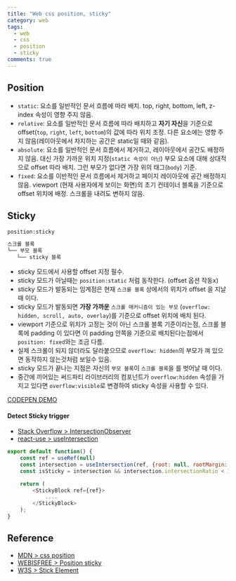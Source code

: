 ```yaml
---
title: "Web css position, sticky"  
category: web  
tags:
  - web
  - css
  - position
  - sticky
comments: true
---
```


## Position
- `static`: 요소를 일반적인 문서 흐름에 따라 배치. top, right, bottom, left, z-index 속성이 영향 주지 않음.
- `relative`: 요소를 일반적인 문서 흐름에 따라 배치하고 **자기 자신**을 기준으로 offset(`top`, `right`, `left`, `bottom`)의 값에 따라 위치 조정. 
다른 요소에는 영향 주지 않음(레이아웃에서 차지하는 공간은 static일 때와 같음).
- `absolute`: 요소를 일반적인 문서 흐름에서 제거하고, 레이아웃에서 공간도 배정하지 않음. 대신 가장 가까운 위치 지정(`static 속성이 아닌`) 부모 요소에 대해 상대적으로 offset 따라 배치. 
그런 부모가 없다면 가장 위의 태그(`body`) 기준. 
- `fixed`: 요소를 이반적인 문서 흐름에서 제거하고 페이지 레이아웃에 공간 배정하지 않음. viewport (현재 사용자에게 보이는 화면)의 초기 컨테이너 블록을 기준으로 offset 위치에 배정. 스크롤을 내려도 변하지 않음.

## Sticky
`position:sticky`
```javascript
스크롤 블록
└── 부모 블록
   └── sticky 블록
```
- sticky 모드에서 사용할 offset 지정 필수.
- sticky 모드가 아닐때는 `position:static` 처럼 동작한다. (offset 옵션 작동x)
- sticky 모드가 발동되는 임계점은 현재 `스크롤 블록` 상에서의 위치가 offset 을 지날때 이다.
- sticky 모드가 발동되면 **가장 가까운** `스크롤 매커니즘이 있는 부모` (`overflow: hidden, scroll, auto, overlay`)를 기준으로 offset 위치에 배치 된다.
- viewport 기준으로 위치가 고정는 것이 아닌 스크롤 블록 기준이라는점, 스크롤 블록에 padding 이 있다면 이 padding 안쪽을 기준으로 배치된다는점에서 `position: fixed`와는 조금 다름. 
- 실제 스크롤이 되지 않더라도 달라붙으므로 `overflow: hidden`의 부모가 껴 있으면 동작하지 않는것처럼 보일수 있음.
- sticky 모드가 끝나는 지점은 자신의 `부모 블록`이 `스크롤 블록`을 를 벗어날 때 이다.
- 중간에 끼어있는 써드파티 라이브러리의 컴포넌트가 `overflow:hidden` 속성을 가지고 있다면 `overflow:visible`로 변경하여 sticky 속성을 사용할 수 있다.

[CODEPEN DEMO](https://codepen.io/naradesign/pen/GeBxqe)


#### Detect Sticky trigger

- [Stack Overflow > IntersectionObserver](https://stackoverflow.com/questions/16302483/event-to-detect-when-positionsticky-is-triggered) 
- [react-use > useIntersection](https://github.com/streamich/react-use/blob/master/docs/useIntersection.md)

```javascript
export default function() {
    const ref = useRef(null)
    const intersection = useIntersection(ref, {root: null, rootMargin: '0px', threshold: 1,});
    const isSticky = intersection && intersection.intersectionRatio < 1

    return (
        <StickyBlock ref={ref}>
            ....
        </StickyBlock>
    ); 
}
```
   
 
## Reference
- [MDN > css position](https://developer.mozilla.org/ko/docs/Web/CSS/position)
- [WEBISFREE > Position sticky](https://webisfree.com/2018-11-16/[css]-%EC%8A%A4%ED%81%AC%EB%A1%A4%ED%95%B4%EB%8F%84-%EC%97%98%EB%A6%AC%EB%A8%BC%ED%8A%B8%EA%B0%80-%EC%9B%80%EC%A7%81%EC%9D%B4%EC%A7%80-%EC%95%8A%EB%8A%94-%EB%B0%A9%EB%B2%95-position-sticky)
- [W3S > Stick Element](https://www.w3schools.com/howto/howto_css_sticky_element.asp)